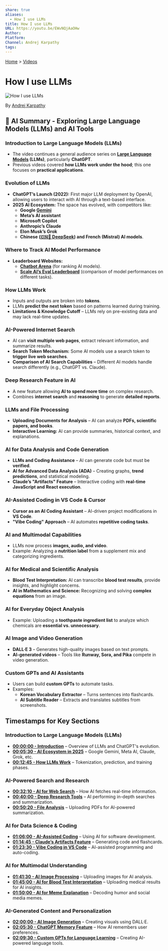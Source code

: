 ```yaml
---
share: true
aliases:
  - How I use LLMs
title: How I use LLMs
URL: https://youtu.be/EWvNQjAaOHw
Author: 
Platform: 
Channel: Andrej Karpathy
tags: 
---
```

[Home](../index.md) > [Videos](./index.md)  
# How I use LLMs  
![How I use LLMs](https://youtu.be/EWvNQjAaOHw)  
  
By [Andrej Karpathy](../people/andrej-karpathy.md)  
  
## 🤖 AI Summary - Exploring Large Language Models (LLMs) and AI Tools  
### **Introduction to Large Language Models (LLMs)**  
- The video continues a general audience series on **[Large Language Models](../topics/large-language-models.md) (LLMs)**, particularly **ChatGPT**.  
- Previous videos covered **how LLMs work under the hood**; this one focuses on **practical applications**.  
  
### **Evolution of LLMs**  
- **ChatGPT’s Launch (2022):** First major LLM deployment by OpenAI, allowing users to interact with AI through a text-based interface.  
- **2025 AI Ecosystem:** The space has evolved, with competitors like:  
  - **Google [Gemini](../software/gemini.md)**  
  - **Meta’s AI assistant**  
  - **Microsoft Copilot**  
  - **Anthropic’s Claude**  
  - **Elon Musk’s Grok**  
  - **Chinese ([🇨🇳🤖 DeepSeek](../topics/deepseek.md)) and French (Mistral) AI models**.  
  
### **Where to Track AI Model Performance**  
- **Leaderboard Websites:**    
  - **[Chatbot Arena](https://openlm.ai/chatbot-arena)** (for ranking AI models).    
  - **[Scale AI’s Eval Leaderboard](https://scale.com/leaderboard)** (comparison of model performances on different tasks).    
  
### **How LLMs Work**  
- Inputs and outputs are broken into **tokens**.  
- LLMs **predict the next token** based on patterns learned during training.  
- **Limitations & Knowledge Cutoff** – LLMs rely on pre-existing data and may lack real-time updates.  
### **AI-Powered Internet Search**  
- AI can **visit multiple web pages**, extract relevant information, and summarize results.  
- **Search Token Mechanism:** Some AI models use a search token to **trigger live web searches**.  
- **Comparison of AI Search Capabilities** – Different AI models handle search differently (e.g., ChatGPT vs. Claude).  
  
### **Deep Research Feature in AI**  
- A new feature allowing **AI to spend more time** on complex research.  
- Combines **internet search** and **reasoning** to generate **detailed reports**.  
  
### **LLMs and File Processing**  
- **Uploading Documents for Analysis** – AI can analyze **PDFs, scientific papers, and books**.  
- **Interactive Learning:** AI can provide summaries, historical context, and explanations.  
  
### **AI for Data Analysis and Code Generation**  
- **LLMs and Coding Assistance** – AI can generate code but must be **verified**.  
- **AI for Advanced Data Analysis (ADA)** – Creating graphs, **trend predictions**, and statistical modeling.  
- **Claude’s "Artifacts" Feature** – Interactive coding with **real-time JavaScript and React execution**.  
  
### **AI-Assisted Coding in VS Code & Cursor**  
- **Cursor as an AI Coding Assistant** – AI-driven project modifications in **VS Code**.  
- **"Vibe Coding" Approach** – AI automates **repetitive coding tasks**.  
  
### **AI and Multimodal Capabilities**  
- LLMs now process **images, audio, and video**.  
- Example: Analyzing a **nutrition label** from a supplement mix and categorizing ingredients.  
  
### **AI for Medical and Scientific Analysis**  
- **Blood Test Interpretation:** AI can transcribe **blood test results**, provide insights, and highlight concerns.  
- **AI in Mathematics and Science:** Recognizing and solving **complex equations** from an image.  
  
### **AI for Everyday Object Analysis**  
- Example: Uploading a **toothpaste ingredient list** to analyze which chemicals are **essential vs. unnecessary**.  
  
### **AI Image and Video Generation**  
- **DALL·E 3** – Generates high-quality images based on text prompts.  
- **AI-generated videos** – Tools like **Runway, Sora, and Pika** compete in video generation.  
  
### **Custom GPTs and AI Assistants**  
- Users can build **custom GPTs** to automate tasks.  
- Examples:  
  - **Korean Vocabulary Extractor** – Turns sentences into flashcards.  
  - **AI Subtitle Reader** – Extracts and translates subtitles from screenshots.  
  
## **Timestamps for Key Sections**  
### **Introduction to Large Language Models (LLMs)**  
- **[00:00:00 - Introduction](https://youtu.be/EWvNQjAaOHw&t=0)** – Overview of LLMs and ChatGPT's evolution.    
- **[00:05:30 - AI Ecosystem in 2025](https://youtu.be/EWvNQjAaOHw&t=330)** – Google Gemini, Meta AI, Claude, Grok, etc.    
- **[00:12:45 - How LLMs Work](https://youtu.be/EWvNQjAaOHw&t=765)** – Tokenization, prediction, and training phases.    
  
### **AI-Powered Search and Research**  
- **[00:32:10 - AI for Web Search](https://youtu.be/EWvNQjAaOHw&t=1930)** – How AI fetches real-time information.    
- **[00:40:00 - Deep Research Tools](https://youtu.be/EWvNQjAaOHw&t=2400)** – AI performing in-depth searches and summarization.    
- **[00:50:20 - File Analysis](https://youtu.be/EWvNQjAaOHw&t=3020)** – Uploading PDFs for AI-powered summarization.    
  
### **AI for Data Science & Coding**  
- **[01:06:00 - AI-Assisted Coding](https://youtu.be/EWvNQjAaOHw&t=3960)** – Using AI for software development.    
- **[01:14:45 - Claude’s Artifacts Feature](https://youtu.be/EWvNQjAaOHw&t=4485)** – Generating code and flashcards.    
- **[01:23:30 - Vibe Coding in VS Code](https://youtu.be/EWvNQjAaOHw&t=5010)** – AI-assisted programming and auto-coding.    
  
### **AI for Multimodal Understanding**  
- **[01:41:30 - AI Image Processing](https://youtu.be/EWvNQjAaOHw&t=6090)** – Uploading images for AI analysis.    
- **[01:45:00 - AI for Blood Test Interpretation](https://youtu.be/EWvNQjAaOHw&t=6300)** – Uploading medical results for AI insights.    
- **[01:50:00 - AI for Meme Explanation](https://youtu.be/EWvNQjAaOHw&t=6600)** – Decoding humor and social media memes.    
  
### **AI-Generated Content and Personalization**  
- **[02:00:00 - AI Image Generation](https://youtu.be/EWvNQjAaOHw&t=7200)** – Creating visuals using DALL·E.    
- **[02:05:30 - ChatGPT Memory Feature](https://youtu.be/EWvNQjAaOHw&t=7530)** – How AI remembers user preferences.    
- **[02:09:30 - Custom GPTs for Language Learning](https://youtu.be/EWvNQjAaOHw&t=7770)** – Creating AI-powered language tools.    
